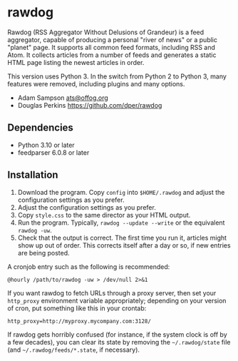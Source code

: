 # rawdog

Rawdog (RSS Aggregator Without Delusions of Grandeur) is a feed aggregator, capable of producing a personal "river of news" or a public "planet" page. It supports all common feed formats, including RSS and Atom. It collects articles from a number of feeds and generates a static HTML page listing the newest articles in order.

This version uses Python 3. In the switch from Python 2 to Python 3, many features were removed, including plugins and many options.

* Adam Sampson <ats@offog.org>
* Douglas Perkins <https://github.com/dper/rawdog>

## Dependencies

* Python 3.10 or later
* feedparser 6.0.8 or later

## Installation

1. Download the program. Copy `config` into `$HOME/.rawdog` and adjust the configuration settings as you prefer.
2. Adjust the configuration settings as you prefer.
3. Copy `style.css` to the same director as your HTML output.
4. Run the program. Typically, `rawdog --update --write` or the equivalent `rawdog -uw`.
5. Check that the output is correct. The first time you run it, articles might show up out of order. This corrects itself after a day or so, if new entries are being posted.

A cronjob entry such as the following is recommended:

    @hourly /path/to/rawdog -uw > /dev/null 2>&1

If you want rawdog to fetch URLs through a proxy server, then set your `http_proxy` environment variable appropriately; depending on your version of cron, put something like this in your crontab:

    http_proxy=http://myproxy.mycompany.com:3128/

If rawdog gets horribly confused (for instance, if the system clock is off by a few decades), you can clear its state by removing the `~/.rawdog/state` file (and `~/.rawdog/feeds/*.state`, if necessary).
